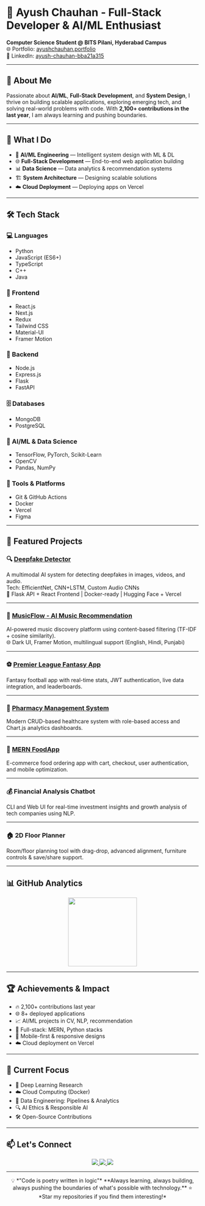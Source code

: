 # 🚀 Ayush Chauhan - Full-Stack Developer & AI/ML Enthusiast

**Computer Science Student @ BITS Pilani, Hyderabad Campus**  
🌐 Portfolio: [ayushchauhan.portfolio](https://portfolio-website-chi-ebon-13.vercel.app/)  
💼 LinkedIn: [ayush-chauhan-bba21a315](https://linkedin.com/in/ayush-chauhan-bba21a315)

---

## 👋 About Me

Passionate about **AI/ML**, **Full-Stack Development**, and **System Design**, I thrive on building scalable applications, exploring emerging tech, and solving real-world problems with code. With **2,100+ contributions in the last year**, I am always learning and pushing boundaries.

---

## 🎯 What I Do

- 🤖 **AI/ML Engineering** — Intelligent system design with ML & DL  
- 🌐 **Full-Stack Development** — End-to-end web application building  
- 📊 **Data Science** — Data analytics & recommendation systems  
- 🏗️ **System Architecture** — Designing scalable solutions  
- ☁️ **Cloud Deployment** — Deploying apps on Vercel

---

## 🛠️ Tech Stack

### 💻 Languages
- Python
- JavaScript (ES6+)
- TypeScript
- C++
- Java

### 🎨 Frontend
- React.js
- Next.js
- Redux
- Tailwind CSS
- Material-UI
- Framer Motion

### 🔧 Backend
- Node.js
- Express.js
- Flask
- FastAPI

### 🗄️ Databases
- MongoDB
- PostgreSQL

### 🧠 AI/ML & Data Science
- TensorFlow, PyTorch, Scikit-Learn
- OpenCV
- Pandas, NumPy

### 🧰 Tools & Platforms
- Git & GitHub Actions
- Docker
- Vercel
- Figma

---

## 🚀 Featured Projects

### 🔍 [Deepfake Detector](https://huggingface.co/spaces/your-deepfake-demo)
A multimodal AI system for detecting deepfakes in images, videos, and audio.  
Tech: EfficientNet, CNN+LSTM, Custom Audio CNNs  
🔗 Flask API + React Frontend | Docker-ready | Hugging Face + Vercel

---

### 🎵 [MusicFlow - AI Music Recommendation](https://music-recommendation-system-theta.vercel.app)
AI-powered music discovery platform using content-based filtering (TF-IDF + cosine similarity).  
🌐 Dark UI, Framer Motion, multilingual support (English, Hindi, Punjabi)

---

### ⚽ [Premier League Fantasy App](https://premier-league-fantasy-app.vercel.app)
Fantasy football app with real-time stats, JWT authentication, live data integration, and leaderboards.

---

### 💊 [Pharmacy Management System](https://pharmacy-management-system-ten.vercel.app)
Modern CRUD-based healthcare system with role-based access and Chart.js analytics dashboards.

---

### 🍔 [MERN FoodApp](https://mern-food-app-mu.vercel.app)
E-commerce food ordering app with cart, checkout, user authentication, and mobile optimization.

---

### 💰 Financial Analysis Chatbot
CLI and Web UI for real-time investment insights and growth analysis of tech companies using NLP.

---

### 🏠 2D Floor Planner
Room/floor planning tool with drag-drop, advanced alignment, furniture controls & save/share support.

---

## 📊 GitHub Analytics

<div align="center">
  <img height="180em" src="https://github-readme-stats.vercel.app/api/top-langs/?username=AyushChauhan910&layout=compact&langs_count=16&theme=tokyonight"/>
</div>

---

## 🏆 Achievements & Impact

- 🔥 2,100+ contributions last year  
- 🌐 8+ deployed applications  
- 📈 AI/ML projects in CV, NLP, recommendation  
- 🧩 Full-stack: MERN, Python stacks  
- 📱 Mobile-first & responsive designs  
- ☁️ Cloud deployment on Vercel

---

## 🎯 Current Focus

- 🤖 Deep Learning Research  
- ☁️ Cloud Computing (Docker)  
- 🔄 Data Engineering: Pipelines & Analytics  
- 🔍 AI Ethics & Responsible AI  
- 🛠️ Open-Source Contributions  

---

## 📫 Let's Connect

<div align="center">
  <a href="mailto:talktoayushchauhan@gmail.com">
    <img src="https://img.shields.io/badge/Email-talktoayushchauhan@gmail.com-blue?style=flat-square&logo=gmail">
  </a>
  <a href="https://linkedin.com/in/ayush-chauhan-bba21a315">
    <img src="https://img.shields.io/badge/LinkedIn-ayush--chauhan--bba21a315-blue?style=flat-square&logo=linkedin">
  </a>
  <a href="[https://ayushchauhan.dev](https://portfolio-website-chi-ebon-13.vercel.app)">
    <img src="https://img.shields.io/badge/Portfolio-ayushchauhan.dev-orange?style=flat-square&logo=vercel">
  </a>
</div>

---

<div align="center">
💡 *"Code is poetry written in logic"*  
**Always learning, always building, always pushing the boundaries of what's possible with technology.**  
⭐ *Star my repositories if you find them interesting!*
</div>

